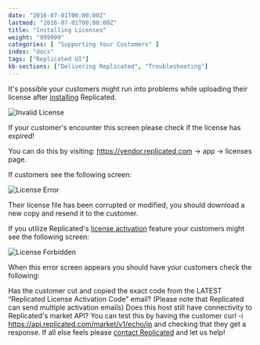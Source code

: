 ```yaml
---
date: "2016-07-01T00:00:00Z"
lastmod: "2016-07-01T00:00:00Z"
title: "Installing Licenses"
weight: "999999"
categories: [ "Supporting Your Customers" ]
index: "docs"
tags: ["Replicated UI"]
kb-sections: ["Delivering Replicated", "Troubleshooting"]
---
```


It's possible your customers might run into problems while uploading their license after
[installing](/docs/distributing-an-application/installing-via-script/) Replicated.

![Invalid License](/images/post-screens/license-not-valid.png)

If your customer's encounter this screen please check if the license has expired!

You can do this by visiting:
https://vendor.replicated.com -> app -> licenses page.

If customers see the following screen:

![License Error](/images/post-screens/license-error.png)

Their license file has been corrupted or modified, you should download a new copy and resend it to
the customer.

If you utilize Replicated's [license activation](/docs/kb/supporting-your-customers/two-factor-licenses/) feature your customers might see the following screen:

![License Forbidden](/images/post-screens/license-forbidden.png)

When this error screen appears you should have your customers check the following:

Has the customer cut and copied the exact code from the LATEST “Replicated License Activation Code”
email? (Please note that Replicated can send multiple activation emails)
Does this host still have connectivity to Replicated's market API? You can test this by having the
customer curl -i https://api.replicated.com/market/v1/echo/ip and checking that they get a response.
If all else feels please [contact Replicated](https://support.replicated.com/hc/en-us/requests/new)
and let us help!

